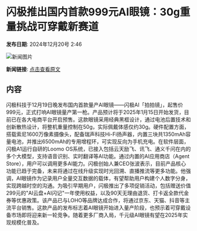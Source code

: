 # 闪极推出国内首款999元AI眼镜：30g重量挑战可穿戴新赛道

**发布日期**: 2024年12月20号 2:46

![新闻图片](https://upload.chinaz.com/2024/1220/6387028836372918895805092.png)

**新闻链接**: [点击查看原文](https://www.aibase.com/zh/news/14139)

## 内容

闪极科技于12月19日晚发布国内首款量产AI眼镜——闪极AI「拍拍镜」，起售价999元，正式打响AI眼镜量产第一枪。产品预计将于2025年1月15日开始发货，目前已在各大电商平台开启预售。这款眼镜采用经典黑框设计，通过电池后置技术和创新散热设计，将整机重量控制在50g，实际佩戴体感仅约30g。硬件配置方面，搭载索尼1600万像素摄像头，配备瑞声科技Hi-Fi扬声器，内置三块共1350mAh容量电池，并推出6500mAh的专用增程环，可实现反向为手机充电。在软件层面，闪极A1运行自研的Loomo OS系统，已接入包括云天励飞、讯飞、通义千问在内的多个大模型，支持语音识别、实时翻译等AI功能。通过内置的AI应用商店（Agent Store），用户可以调用更多AI能力。闪极创始人兼CEO张波表示，目前产品核心功能已趋于完备，未来将通过在线升级实现时光回溯、直播推流等更多功能。他强调，AI眼镜作为记录用户全量交互数据的载体，有望帮助用户构建个人数字分身，实现跨越时空的沟通。为吸引早期用户，闪极推出了多项促销活动，包括赠送价值299元的"AI云盘+AI闪记"一年使用权益，以及90天无理由退货、打卡返全款代金券等优惠政策。该产品已与LOHO等品牌达成合作，将通过京东、天猫、抖音等主流平台销售。这款产品的发布标志着AI眼镜开始进入量产阶段，也预示着可穿戴设备市场即将迎来新一轮竞争。随着更多厂商入局，千元级AI眼镜有望在2025年实现规模化普及。
